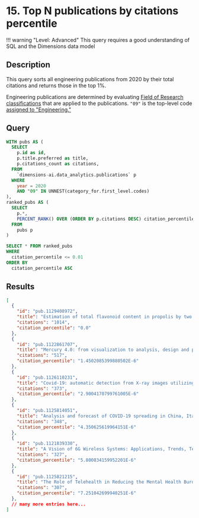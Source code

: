 # 15. Top N publications by citations percentile

!!! warning "Level: Advanced"
    This query requires a good understanding of SQL and the Dimensions data model

## Description

This query sorts all engineering publications from 2020 by their total citations and returns those in the top 1%. 

Engineering publications are determined by evaluating [Field of Research classifications](https://plus.dimensions.ai/support/solutions/articles/23000018826-what-is-the-background-behind-the-fields-of-research-for-classification-system-) that are applied to the publications. `"09"` is the top-level code [assigned to "Engineering."](https://app.dimensions.ai/browse/categories/publication/for)

## Query

```sql
WITH pubs AS (
  SELECT
    p.id as id,
    p.title.preferred as title,
    p.citations_count as citations,
  FROM
    `dimensions-ai.data_analytics.publications` p
  WHERE
    year = 2020
    AND "09" IN UNNEST(category_for.first_level.codes)
),
ranked_pubs AS (
  SELECT
    p.*,
    PERCENT_RANK() OVER (ORDER BY p.citations DESC) citation_percentile
  FROM
    pubs p
)

SELECT * FROM ranked_pubs
WHERE
  citation_percentile <= 0.01
ORDER BY
  citation_percentile ASC
```


## Results

```json
[
  {
    "id": "pub.1129408972",
    "title": "Estimation of total flavonoid content in propolis by two complementary colometric methods",
    "citations": "1014",
    "citation_percentile": "0.0"
  },
  {
    "id": "pub.1122861707",
    "title": "Mercury 4.0: from visualization to analysis, design and prediction",
    "citations": "517",
    "citation_percentile": "1.4502085399880502E-6"
  },
  {
    "id": "pub.1126110231",
    "title": "Covid-19: automatic detection from X-ray images utilizing transfer learning with convolutional neural networks",
    "citations": "373",
    "citation_percentile": "2.9004170799761005E-6"
  },
  {
    "id": "pub.1125814051",
    "title": "Analysis and forecast of COVID-19 spreading in China, Italy and France",
    "citations": "348",
    "citation_percentile": "4.350625619964151E-6"
  },
  {
    "id": "pub.1121839330",
    "title": "A Vision of 6G Wireless Systems: Applications, Trends, Technologies, and Open Research Problems",
    "citations": "327",
    "citation_percentile": "5.800834159952201E-6"
  },
  {
    "id": "pub.1125821215",
    "title": "The Role of Telehealth in Reducing the Mental Health Burden from COVID-19",
    "citations": "307",
    "citation_percentile": "7.251042699940251E-6"
  },
  // many more entries here...
]
```
